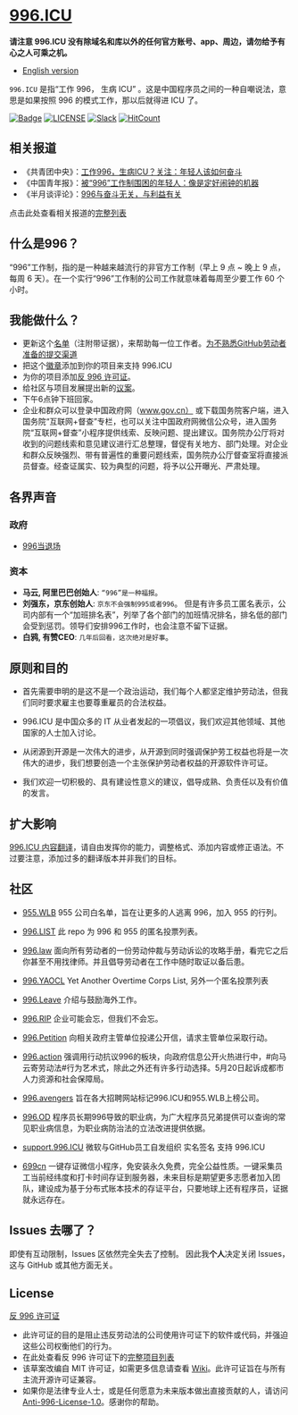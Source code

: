[996.ICU](https://996.icu/#/zh_CN)
=======
**请注意 996.ICU 没有除域名和库以外的任何官方账号、app、周边，请勿给予有心之人可乘之机。**

* [English version](./README.md)

`996.ICU`  是指“工作 996， 生病 ICU” 。这是中国程序员之间的一种自嘲说法，意思是如果按照 996 的模式工作，那以后就得进 ICU 了。

[![Badge](https://img.shields.io/badge/link-996.icu-%23FF4D5B.svg?style=flat-square)](https://996.icu/#/zh_CN)
[![LICENSE](https://img.shields.io/badge/license-Anti%20996-blue.svg?style=flat-square)](https://github.com/996icu/996.ICU/blob/master/LICENSE)
[![Slack](https://img.shields.io/badge/slack-996icu-green.svg?style=flat-square)](https://join.slack.com/t/996icu/shared_invite/enQtNjI0MjEzMTUxNDI0LTkyMGViNmJiZjYwOWVlNzQ3NmQ4NTQyMDRiZTNmOWFkMzYxZWNmZGI0NDA4MWIwOGVhOThhMzc3NGQyMDBhZDc)
[![HitCount](http://hits.dwyl.io/996icu/996.ICU.svg)](http://hits.dwyl.io/996icu/996.ICU)


相关报道
---

- 《共青团中央》：[工作996，生病ICU？关注：年轻人该如何奋斗](https://mp.weixin.qq.com/s/e5qaW6ED_WUunNYG-q7frg)
- 《中国青年报》：[被“996”工作制围困的年轻人：像是定好闹钟的机器](http://zqb.cyol.com/html/2019-04/02/nw.D110000zgqnb_20190402_1-02.htm)
- 《半月谈评论》：[996与奋斗无关，与利益有关](http://www.banyuetan.org/dyp/detail/20190415/1000200033134991555306789054254821_1.html)

点击此处查看相关报道的[完整列表](/externals/news.md)


什么是996？
---

“996”工作制，指的是一种越来越流行的非官方工作制（早上 9 点 ~ 晚上 9 点，每周 6 天）。在一个实行“996”工作制的公司工作就意味着每周至少要工作 60 个小时。


我能做什么？
---
- 更新这个[名单](blacklist/README.md)（注附带证据），来帮助每一位工作者。[为不熟悉GitHub劳动者准备的提交渠道](https://www.996action.com/index.php/889799)
- 把这个[徽章](externals/instruction.md)添加到你的项目来支持 996.ICU
- 为你的项目添加[反 996 许可证](LICENSE_CN)。
- 给社区与项目发展提出新的[议案](proposal/README.md)。
- 下午6点钟下班回家。
- 企业和群众可以登录中国政府网（www.gov.cn） 或下载国务院客户端，进入国务院“互联网+督查”专栏，也可以关注中国政府网微信公众号，进入国务院“互联网+督查”小程序提供线索、反映问题、提出建议。国务院办公厅将对收到的问题线索和意见建议进行汇总整理，督促有关地方、部门处理。对企业和群众反映强烈、带有普遍性的重要问题线索，国务院办公厅督查室将直接派员督查。经查证属实、较为典型的问题，将予以公开曝光、严肃处理。 

各界声音
---

### 政府
- [996当退场](http://www.xinhuanet.com/politics/2019-04/15/c_1124370790.htm)

### 资本
- **马云, 阿里巴巴创始人**: `“996”是一种福报`。
- **刘强东，京东创始人**: `京东不会强制995或者996`。
但是有许多员工匿名表示，公司内部有一个“加班排名表”，列举了各个部门的加班情况排名，排名低的部门会受到惩罚。领导们安排996工作时，也会注意不留下证据。
- **白鸦, 有赞CEO**: `几年后回看，这次绝对是好事`。


原则和目的
---

* 首先需要申明的是这不是一个政治运动，我们每个人都坚定维护劳动法，但我们同时要求雇主也要尊重雇员的合法权益。

* 996.ICU 是中国众多的 IT 从业者发起的一项倡议，我们欢迎其他领域、其他国家的人士加入讨论。

* 从闭源到开源是一次伟大的进步，从开源到同时强调保护劳工权益也将是一次伟大的进步，我们想要创造一个主张保护劳动者权益的开源软件许可证。

* 我们欢迎一切积极的、具有建设性意义的建议，倡导成熟、负责任以及有价值的发言。

扩大影响
---

[996.ICU 内容翻译](i18n/README.md)，请自由发挥你的能力，调整格式、添加内容或修正语法。不过要注意，添加过多的翻译版本并非我们的目标。


社区
---

 - [955.WLB](https://github.com/formulahendry/955.WLB) 955 公司白名单，旨在让更多的人逃离 996，加入 955 的行列。

 - [996.LIST](https://github.com/fengT-T/996_list) 此 repo 为 996 和 955 的匿名投票列表。
 
 - [996.law](https://github.com/CPdogson/996.law) 面向所有劳动者的一份劳动仲裁与劳动诉讼的攻略手册，看完它之后你甚至不用找律师。并且倡导劳动者在工作中随时取证以备后患。

 - [996.YAOCL](https://github.com/boycott996/yaocl) Yet Another Overtime Corps List, 另外一个匿名投票列表

 - [996.Leave](https://github.com/623637646/996.Leave) 介绍与鼓励海外工作。

 - [996.RIP](https://996.rip) 企业可能会忘，但我们不会忘。

 - [996.Petition](https://github.com/xokctah/996.petition) 向相关政府主管单位投递公开信，请求主管单位采取行动。

 - [996.action](https://github.com/CPdogson/996action) 强调用行动抗议996的板块，向政府信息公开火热进行中，#向马云寄劳动法#行为艺术式，除此之外还有许多行动选择。5月20日起诉成都市人力资源和社会保障局。
 
 - [996.avengers](https://github.com/996-icu-avengers/Natasha) 旨在各大招聘网站标记996.ICU和955.WLB上榜公司。
 
 - [996.OD](https://github.com/zheolong/996.OD.git) 程序员长期996导致的职业病，为广大程序员兄弟提供可以查询的常见职业病信息，为职业病防治法的立法改进提供依据。
 
  - [support.996.ICU](https://github.com/msworkers/support.996.ICU) 微软与GitHub员工自发组织 实名签名 支持 996.ICU
  
  - [699cn](https://github.com/996-699/996.699) 一键存证微信小程序，免安装永久免费，完全公益性质。一键采集员工当前经纬度和打卡时间存证到服务器，未来目标是期望更多志愿者加入团队，建设成为基于分布式账本技术的存证平台，只要地球上还有程序员，证据就永远存在。
 
Issues 去哪了？
---

即使有互动限制，Issues 区依然完全失去了控制。
因此我**个人**决定关闭 Issues，这与 GitHub 或其他方面无关。

License
---

[反 996 许可证](LICENSE)

 - 此许可证的目的是阻止违反劳动法的公司使用许可证下的软件或代码，并强迫这些公司权衡他们的行为。
 - 在此处查看反 996 许可证下的[完整项目列表](awesomelist/README.md)
 - 该草案改编自 MIT 许可证，如需更多信息请查看 [Wiki](https://github.com/kattgu7/996-License-Draft/wiki)。此许可证旨在与所有主流开源许可证兼容。
 - 如果你是法律专业人士，或是任何愿意为未来版本做出直接贡献的人，请访问 [Anti-996-License-1.0](https://github.com/kattgu7/996-License-Draft)。感谢你的帮助。
